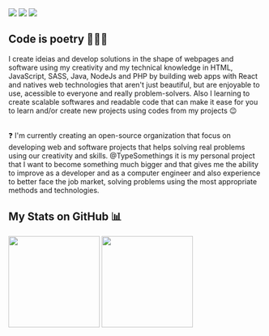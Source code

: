 <div> 
<a href="https://instagram.com/dariosilva.ds" target="_blank"><img src="https://img.shields.io/badge/-Instagram-%23E4405F?style=for-the-badge&logo=instagram&logoColor=white" target="_blank"></a>
<a href = "mailto:dariosilva13222@gmail.com"><img src="https://img.shields.io/badge/-Gmail-%23333?style=for-the-badge&logo=gmail&logoColor=white" target="_blank"></a>
<a href="https://www.linkedin.com/mwlite/in/d%C3%A1rio-silva-648651234" target="_blank"><img src="https://img.shields.io/badge/-LinkedIn-%230077B5?style=for-the-badge&logo=linkedin&logoColor=white" target="_blank"></a> 
</div>

## Code is poetry 👨🏻‍💻

<p>
I create ideias and develop solutions in the shape of webpages and software using my creativity and my technical knowledge in HTML, JavaScript, SASS, Java, NodeJs and PHP by building web apps with React and natives web technologies that aren't just beautiful, but are enjoyable to use, acessible to everyone and really problem-solvers.
  Also I learning to create scalable softwares and readable code that can make it ease for you to learn and/or create new projects using codes from my projects 😉
  
  <br>
  <br>
  
  ❓
  I'm currently creating an open-source organization that focus on developing web and software projects that helps solving real problems using our creativity and skills. @TypeSomethings it is my personal project that I want to become something much bigger and that gives me the ability to improve as a developer and as a computer engineer and also experience to better face the job market, solving problems using the most appropriate methods and technologies.
  
  ## My Stats on GitHub 📊
</p>

  <img height="180em" src="https://github-readme-stats.vercel.app/api?username=DevDario&show_icons=true&theme=dracula&include_all_commits=true&count_private=true"/>
  <img height="180em" src="https://github-readme-stats.vercel.app/api/top-langs/?username=DevDario&layout=compact&langs_count=7&theme=dracula"/>
</div>
